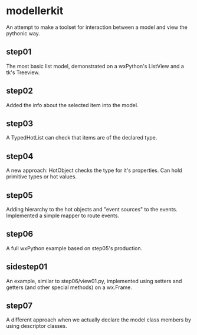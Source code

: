 modellerkit
===========

An attempt to make a toolset for interaction between a model and view the pythonic way.

step01
------
The most basic list model, demonstrated on a wxPython's ListView and a tk's Treeview.

step02
------
Added the info about the selected item into the model.

step03
------
A TypedHotList can check that items are of the declared type.

step04
------
A new approach: HotObject checks the type for it's properties. Can hold
primitive types or hot values.

step05
------
Adding hierarchy to the hot objects and "event sources" to the events.
Implemented a simple mapper to route events.

step06
------
A full wxPython example based on step05's production.

sidestep01
----------
An example, similar to step06/view01.py, implemented using setters and getters
(and other special methods) on a wx.Frame.

step07
------
A different approach when we actually declare the model class members by using
descriptor classes.
